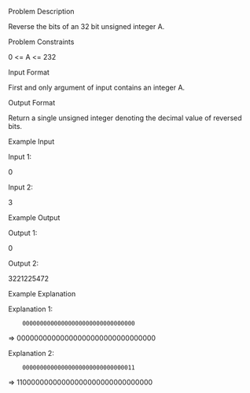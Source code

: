 Problem Description

Reverse the bits of an 32 bit unsigned integer A.

Problem Constraints

0 <= A <= 232



Input Format

First and only argument of input contains an integer A.



Output Format

Return a single unsigned integer denoting the decimal value of reversed bits.



Example Input

Input 1:

0

Input 2:

3


Example Output

Output 1:

0

Output 2:

3221225472


Example Explanation

Explanation 1:

        00000000000000000000000000000000    
=>      00000000000000000000000000000000

Explanation 2:

        00000000000000000000000000000011    

=>      11000000000000000000000000000000